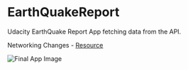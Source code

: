 # EarthQuakeReport
Udacity EarthQuake Report App fetching data from the API.

Networking Changes - [Resource](https://classroom.udacity.com/courses/ud843/lessons/0fdf2184-5ea3-4751-afc6-9287274982b0/concepts/c9814667-dcd1-4a70-97df-5a118806827b)

![Final App Image](https://lh3.googleusercontent.com/WL4xpklQIPnAvY51sunUpRGD2I0wzfGlkTRKWzAQK2KDzKFU5Dna9UuKLZO_oMKkdVzg01va7QwLJhbc1LU)

